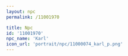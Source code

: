 ```yaml
---
layout: npc
permalink: /11001970

title: Npc
id: '11001970'
npc_name: 'Karl'
icon_url: 'portrait/npc/11000074_karl_p.png'
---
```

